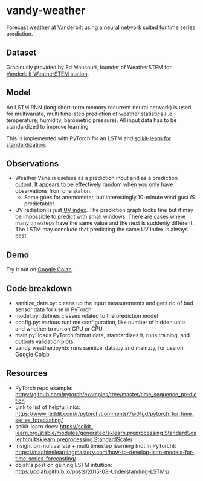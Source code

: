 # vandy-weather

Forecast weather at Vanderbilt using a neural network suited for time series prediction.

## Dataset

Graciously provided by Ed Mansouri, founder of WeatherSTEM for [Vanderbilt WeatherSTEM station](https://davidson.weatherstem.com/vanderbilt).

## Model

An LSTM RNN (long short-term memory recurrent neural network) is used for multivariate, multi time-step prediction of weather statistics (i.e. temperature, humidity, barometric pressure). All input data has to be standardized to improve learning.

This is implemented with PyTorch for an LSTM and [scikit-learn for standardization](https://scikit-learn.org/stable/modules/generated/sklearn.preprocessing.StandardScaler.html#sklearn.preprocessing.StandardScaler).

## Observations

* Weather Vane is useless as a prediction input and as a prediction output. It appears to be effectively random when you only have observations from one station.
    * Same goes for anemometer, but interestingly 10-minute wind gust *IS* predictable!
* UV radiation is just [UV index](https://www.weather.gov/ilx/uv-index). The prediction graph looks fine but it may be impossible to predict with small windows. There are cases where many timesteps have the same value and the next is suddenly different. The LSTM may conclude that predicting the same UV index is always best.

## Demo

Try it out on [Google Colab](https://colab.research.google.com/github/sameer/vandy-weather/blob/master/vandy_weather.ipynb).

## Code breakdown

* sanitize_data.py: cleans up the input measurements and gets rid of bad sensor data for use in PyTorch
* model.py: defines classes related to the prediction model
* config.py: various runtime configuration, like number of hidden units and whether to run on GPU or CPU
* main.py: loads PyTorch format data, standardizes it, runs training, and outputs validation plots
* vandy_weather.ipynb: runs sanitize_data.py and main.py, for use on Google Colab

## Resources

* PyTorch repo example: https://github.com/pytorch/examples/tree/master/time_sequence_prediction
* Link to list of helpful links: https://www.reddit.com/r/pytorch/comments/7w01gd/pytorch_for_time_series_forecasting/
* scikit-learn docs: https://scikit-learn.org/stable/modules/generated/sklearn.preprocessing.StandardScaler.html#sklearn.preprocessing.StandardScaler
* Insight on multivariate + multi timestep learning (not in PyTorch): https://machinelearningmastery.com/how-to-develop-lstm-models-for-time-series-forecasting/
* colah's post on gaining LSTM intuition: https://colah.github.io/posts/2015-08-Understanding-LSTMs/

